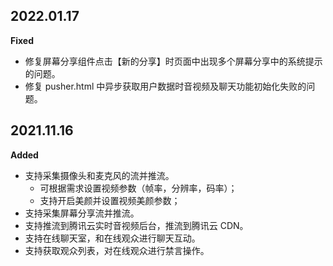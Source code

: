 <!--
 * @Description: TUIPusher 变更记录
 * @Date: 2021-12-21 17:14:18
 * @LastEditTime: 2022-01-19 15:36:35
-->
## 2022.01.17

**Fixed**

- 修复屏幕分享组件点击【新的分享】时页面中出现多个屏幕分享中的系统提示的问题。
- 修复 pusher.html 中异步获取用户数据时音视频及聊天功能初始化失败的问题。

## 2021.11.16

**Added**

- 支持采集摄像头和麦克风的流并推流。
  + 可根据需求设置视频参数（帧率，分辨率，码率）；
  + 支持开启美颜并设置视频美颜参数；
- 支持采集屏幕分享流并推流。
- 支持推流到腾讯云实时音视频后台，推流到腾讯云 CDN。
- 支持在线聊天室，和在线观众进行聊天互动。
- 支持获取观众列表，对在线观众进行禁言操作。
